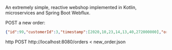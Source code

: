An extremely simple, reactive webshop implemented in Kotlin, microservices and Spring Boot Webflux.

POST a new order:
```json
{"id":99,"customerId":3,"timestamp":[2020,10,23,14,13,40,272000000],"orderRows":[{"productId":3,"quantity":3},{"productId":4,"quantity":4}]}
```
http POST http://localhost:8080/orders < new_order.json
